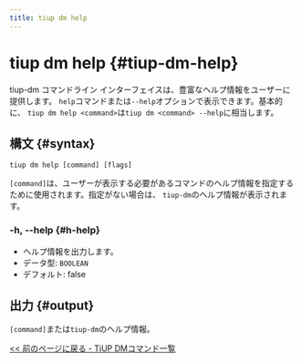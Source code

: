 ```yaml
---
title: tiup dm help
---
```


# tiup dm help {#tiup-dm-help}

tiup-dm コマンドライン インターフェイスは、豊富なヘルプ情報をユーザーに提供します。 `help`コマンドまたは`--help`オプションで表示できます。基本的に、 `tiup dm help <command>`は`tiup dm <command> --help`に相当します。

## 構文 {#syntax}

```shell
tiup dm help [command] [flags]
```

`[command]`は、ユーザーが表示する必要があるコマンドのヘルプ情報を指定するために使用されます。指定がない場合は、 `tiup-dm`のヘルプ情報が表示されます。

### -h, --help {#h-help}

-   ヘルプ情報を出力します。
-   データ型: `BOOLEAN`
-   デフォルト: false

## 出力 {#output}

`[command]`または`tiup-dm`のヘルプ情報。

[&lt;&lt; 前のページに戻る - TiUP DMコマンド一覧](/tiup/tiup-component-dm.md#command-list)
